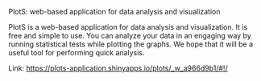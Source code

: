 PlotS: web-based application for data analysis and visualization


PlotS is a web-based application for data analysis and visualization. It is free and simple to use. You can analyze your data in an engaging way by running statistical tests while plotting the graphs. We hope that it will be a useful tool for performing quick analysis.

Link: https://plots-application.shinyapps.io/plots/_w_a966d9b1/#!/
